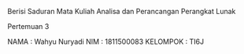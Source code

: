 Berisi Saduran Mata Kuliah Analisa dan Perancangan Perangkat Lunak

Pertemuan 3

NAMA : Wahyu Nuryadi
NIM : 1811500083
KELOMPOK : TI6J
